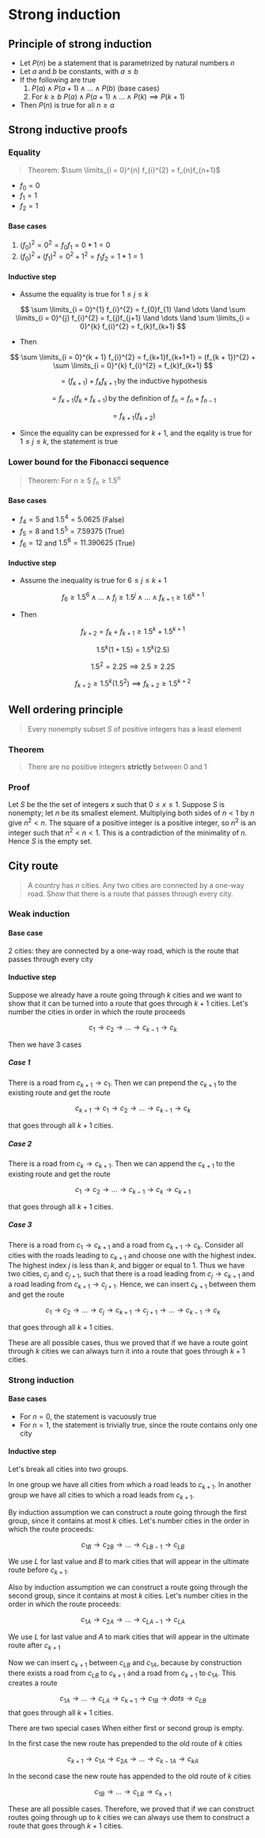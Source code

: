 # Strong induction

## Principle of strong induction

- Let $P(n)$ be a statement that is parametrized by natural numbers $n$
- Let $a$ and $b$ be constants, with $a \le b$
- If the following are true
    1) $P(a) \land P(a + 1) \land \dots \land P(b)$ (base cases)
    2) For $k \ge b$ $P(a) \land P(a + 1) \land \dots \land P(k) \implies P(k + 1)$
- Then $P(n)$ is true for all $n \ge a$

## Strong inductive proofs

### Equality

> Theorem: $\sum \limits_{i = 0}^{n} f_{i}^{2} = f_{n}f_{n+1}$

- $f_{0} = 0$
- $f_{1} = 1$
- $f_{2} = 1$

#### Base cases

1) $(f_{0})^{2} = 0^{2} = f_{0}f_{1} = 0*1 = 0$
2) $(f_{0})^{2} + (f_{1})^{2} = 0^{2} + 1^{2} = f_{1}f_{2} = 1*1 = 1$

#### Inductive step

- Assume the equality is true for $1 \le j \le k$

$$
    \sum \limits_{i = 0}^{1} f_{i}^{2} = f_{0}f_{1} \land \dots \land
    \sum \limits_{i = 0}^{j} f_{i}^{2} = f_{j}f_{j+1} \land \dots \land
    \sum \limits_{i = 0}^{k} f_{i}^{2} = f_{k}f_{k+1}
$$

- Then

$$
    \sum \limits_{i = 0}^{k + 1} f_{i}^{2} = f_{k+1}f_{k+1+1} = 
     (f_{k + 1})^{2} + \sum \limits_{i = 0}^{k} f_{i}^{2} = f_{k}f_{k+1}
$$

$$
    = (f_{k + 1}) + f_{k}f_{k + 1} \, \text{by the inductive hypothesis}
$$

$$
    = f_{k + 1}(f_{k} + f_{k + 1}) \, \text{by the definition of } 
    f_{n} = f_{n} + f_{n - 1}
$$

$$
    = f_{k + 1}(f_{k + 2})
$$

- Since the equality can be expressed for $k + 1$, and the eqality is true for $1 \le j \le k$, the statement is true

### Lower bound for the Fibonacci sequence

> Theorem: For $n \ge 5$ $f_{n} \ge 1.5^{n}$

#### Base cases

- $f_{4} = 5$ and $1.5^{4} = 5.0625$ (False)
- $f_{5} = 8$ and $1.5^{5} = 7.59375$ (True)
- $f_{6} = 12$ and $1.5^{6} = 11.390625$ (True)

#### Inductive step

- Assume the inequality is true for $6 \le j \le k + 1$ 


$$
    f_{6} \ge 1.5^{6} \land \dots \land
    f_{j} \ge 1.5^{j} \land \dots \land
    f_{k + 1} \ge 1.6^{k + 1} 
$$

- Then

$$
    f_{k + 2} = f_{k} + f_{k + 1} \ge 1.5^{k} + 1.5^{k + 1}    
$$

$$
    1.5^{k}(1 + 1.5) = 1.5^{k}(2.5)
$$

$$
    1.5^{2} = 2.25 \implies 2.5 \ge 2.25
$$

$$
    f_{k + 2} \ge 1.5^{k}(1.5^{2}) \implies f_{k + 2} \ge 1.5^{k + 2}
$$

## Well ordering principle

> Every nonempty subset $S$ of positive integers has a least element

### Theorem

> There are no positive integers **strictly** between $0$ and $1$

### Proof

Let $S$ be the the set of integers $x$ such that $0 \le x \le 1$. Suppose $S$ is nonempty; let $n$ be its smallest element. Multiplying both sides of $n \lt 1$ by $n$ give $n^{2} \lt n$. The square of a positive integer is a positive integer, so $n^{2}$ is an integer such that $n^{2} \lt n \lt 1$. This is a contradiction of the minimality of $n$. Hence $S$ is the empty set.

## City route

> A country has $n$ cities. Any two cities are connected by a one-way road. Show that there is a route that passes through every city.

### Weak induction

#### Base case

2 cities: they are connected by a one-way road, which is the route that passes through every city

#### Inductive step

Suppose we already have a route going through $k$ cities and we want to show that it can be turned into a route that goes through $k +  1$ cities. Let's number the cities in order in which the route proceeds

$$
    c_{1} \to c_{2} \to \dots \to c_{k - 1} \to c_{k}
$$

Then we have 3 cases

##### Case 1

There is a road from $c_{k + 1} \to c_{1}$. Then we can prepend the $c_{k + 1}$ to the existing route and get the route

$$
    c_{k + 1} \to c_{1} \to c_{2} \to \dots \to c_{k - 1} \to c_{k}
$$

that goes through all $k + 1$ cities.

##### Case 2

There is a road from $c_{k} \to c_{k + 1}$.  Then we can append the $c_{k + 1}$ to the existing route and get the route

$$
    c_{1} \to c_{2} \to \dots \to c_{k - 1} \to c_{k} \to c_{k + 1}
$$

that goes through all $k + 1$ cities.

##### Case 3

There is a road from $c_{1} \to c_{k + 1}$ and a road from $c_{k + 1} \to c_{k}$. Consider all cities with the roads leading to $c_{k + 1}$ and choose one with the highest index. The highest index $j$ is less than $k$, and bigger or equal to $1$. Thus we have two cities, $c_{j}$ and $c_{j + 1}$, such that there is a road leading from $c_{j} \to c_{k + 1}$ and a road leading from $c_{k + 1} \to c_{j + 1}$. Hence, we can insert $c_{k + 1}$ between them and get the route

$$
    c_{1} \to c_{2} \to \dots 
    \to c_{j} \to c_{k + 1} \to c_{j + 1} \to \dots 
    \to c_{k - 1} \to c_{k}
$$

that goes through all $k + 1$ cities.

These are all possible cases, thus we proved that if we have a route goint through $k$ cities we can always turn it into a route that goes through $k +  1$ cities.

### Strong induction

#### Base cases

- For $n = 0$, the statement is vacuously true
- For $n = 1$, the statement is trivially true, since the route contains only one city

#### Inductive step

Let's break all cities into two groups.   

In one group we have all cities from which a road leads to $c_{k + 1}$. In another group we have all cities to which a road leads from $c_{k + 1}$. 

By induction assumption we can construct a route going through the first group, since it contains at most $k$ cities. Let's number cities in the order in which the route proceeds: 

$$
    c_{1B} \to c_{2B} \to \dots \to c_{LB - 1} \to c_{LB}
$$

We use $L$  for last value and $B$ to mark cities that will appear in the ultimate route before $c_{k + 1}$.   

Also by induction assumption we can construct a route going through the second group, since it contains at most $k$ cities. Let's number cities in the order in which the route proceeds: 

$$
    c_{1A} \to c_{2A} \to \dots \to c_{LA - 1} \to c_{LA}
$$
 
We use $L$ for last value and $A$ to mark cities that will appear in the ultimate route after $c_{k + 1}$   

Now we can insert $c_{k + 1}$ between $c_{LB}$ and $c_{1A}$, because by construction there exists a road from $c_{LB}$ to $c_{k + 1}$ and a road from $c_{k + 1}$ to $c_{1A}$. This creates a route   

$$
    c_{1A} \to \dots \to c_{LA} \to c_{k + 1} \to c_{1B} \to dots \to c_{LB}
$$
that goes through all $k + 1$ cities.

There are two special cases When either first or second group is empty.   

In the first case the new route has prepended to the old route of $k$ cities

$$
    c_{k + 1} \to c_{1A} \to c_{2A} \to \dots \to c_{k - 1A} \to c_{kA}
$$
 
In the second case the new route has appended to the old route of $k$ cities

$$
    c_{1B} \to \dots \to c_{LB} \to c_{k + 1}
$$

These are all possible cases. Therefore, we proved that if we can construct routes going through up to $k$ cities we can always use them to construct a route that goes through $k + 1$ cities.
